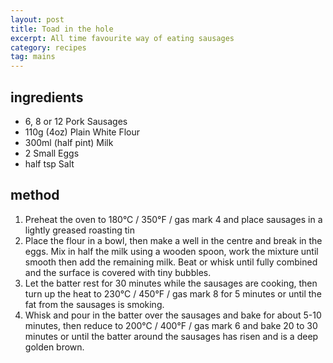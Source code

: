 ```yaml
---
layout: post
title: Toad in the hole
excerpt: All time favourite way of eating sausages
category: recipes
tag: mains
---
```


## ingredients

* 6, 8 or 12 Pork Sausages
* 110g (4oz) Plain White Flour
* 300ml (half pint) Milk
* 2 Small Eggs
* half tsp Salt

## method

1. Preheat the oven to 180&deg;C / 350&deg;F / gas mark 4 and place sausages in a lightly greased roasting tin
2. Place the flour in a bowl, then make a well in the centre and break in the eggs. Mix in half the milk using a wooden spoon, work the mixture until smooth then add the remaining milk. Beat or whisk until fully combined and the surface is covered with tiny bubbles.
3. Let the batter rest for 30 minutes while the sausages are cooking, then turn up the heat to 230&deg;C / 450&deg;F / gas mark 8 for 5 minutes or until the fat from the sausages is smoking.
4. Whisk and pour in the batter over the sausages and bake for about 5-10 minutes, then reduce to 200&deg;C / 400&deg;F / gas mark 6 and bake 20 to 30 minutes or until the batter around the sausages has risen and is a deep golden brown.
